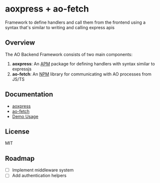 # aoxpress + ao-fetch

Framework to define handlers and call them from the frontend using a syntax that's similar to writing and calling express apis

## Overview

The AO Backend Framework consists of two main components:

1. **aoxpress**: An [APM](https://apm.betteridea.dev) package for defining handlers with syntax similar to expressjs
2. **ao-fetch**: An [NPM](#) library for communicating with AO processes from JS/TS

## Documentation

- [aoxpress](https://github.com/ankushKun/aoxpress/blob/main/aoxpress/README.md)
- [ao-fetch](https://github.com/ankushKun/aoxpress/blob/main/ao-fetch/README.md)
- [Demo Usage](https://github.com/ankushKun/aoxpress/tree/main/demo)

## License

MIT

## Roadmap

- [ ] Implement middleware system
- [ ] Add authentication helpers
